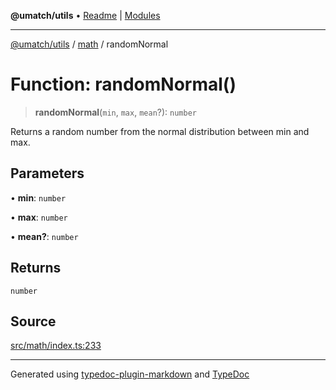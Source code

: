 **@umatch/utils** • [Readme](../../index.md) \| [Modules](../../modules.md)

***

[@umatch/utils](../../modules.md) / [math](../index.md) / randomNormal

# Function: randomNormal()

> **randomNormal**(`min`, `max`, `mean`?): `number`

Returns a random number from the normal distribution between min and max.

## Parameters

• **min**: `number`

• **max**: `number`

• **mean?**: `number`

## Returns

`number`

## Source

[src/math/index.ts:233](https://github.com/umatch-oficial/utils/blob/f37b7e4/src/math/index.ts#L233)

***

Generated using [typedoc-plugin-markdown](https://www.npmjs.com/package/typedoc-plugin-markdown) and [TypeDoc](https://typedoc.org/)
